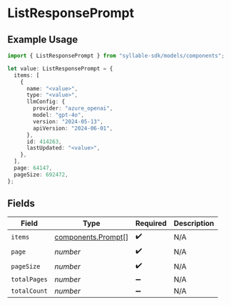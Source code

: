 # ListResponsePrompt

## Example Usage

```typescript
import { ListResponsePrompt } from "syllable-sdk/models/components";

let value: ListResponsePrompt = {
  items: [
    {
      name: "<value>",
      type: "<value>",
      llmConfig: {
        provider: "azure_openai",
        model: "gpt-4o",
        version: "2024-05-13",
        apiVersion: "2024-06-01",
      },
      id: 414263,
      lastUpdated: "<value>",
    },
  ],
  page: 64147,
  pageSize: 692472,
};
```

## Fields

| Field                                                    | Type                                                     | Required                                                 | Description                                              |
| -------------------------------------------------------- | -------------------------------------------------------- | -------------------------------------------------------- | -------------------------------------------------------- |
| `items`                                                  | [components.Prompt](../../models/components/prompt.md)[] | :heavy_check_mark:                                       | N/A                                                      |
| `page`                                                   | *number*                                                 | :heavy_check_mark:                                       | N/A                                                      |
| `pageSize`                                               | *number*                                                 | :heavy_check_mark:                                       | N/A                                                      |
| `totalPages`                                             | *number*                                                 | :heavy_minus_sign:                                       | N/A                                                      |
| `totalCount`                                             | *number*                                                 | :heavy_minus_sign:                                       | N/A                                                      |